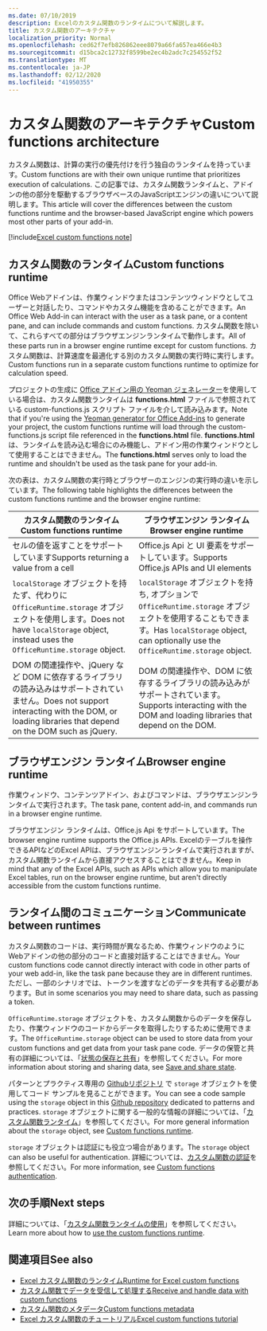 ```yaml
---
ms.date: 07/10/2019
description: Excelのカスタム関数のランタイムについて解説します。
title: カスタム関数のアーキテクチャ
localization_priority: Normal
ms.openlocfilehash: ced62f7efb826862eee8079a66fa657ea466e4b3
ms.sourcegitcommit: d15bca2c12732f8599be2ec4b2adc7c254552f52
ms.translationtype: MT
ms.contentlocale: ja-JP
ms.lasthandoff: 02/12/2020
ms.locfileid: "41950355"
---
```

# <a name="custom-functions-architecture"></a><span data-ttu-id="0ef0f-103">カスタム関数のアーキテクチャ</span><span class="sxs-lookup"><span data-stu-id="0ef0f-103">Custom functions architecture</span></span>

 <span data-ttu-id="0ef0f-104">カスタム関数は、計算の実行の優先付けを行う独自のランタイムを持っています。</span><span class="sxs-lookup"><span data-stu-id="0ef0f-104">Custom functions are with their own unique runtime that prioritizes execution of calculations.</span></span> <span data-ttu-id="0ef0f-105">この記事では、カスタム関数ランタイムと、アドインの他の部分を駆動するブラウザベースのJavaScriptエンジンの違いについて説明します。</span><span class="sxs-lookup"><span data-stu-id="0ef0f-105">This article will cover the differences between the custom functions runtime and the browser-based JavaScript engine which powers most other parts of your add-in.</span></span>

[!include[Excel custom functions note](../includes/excel-custom-functions-note.md)]

## <a name="custom-functions-runtime"></a><span data-ttu-id="0ef0f-106">カスタム関数のランタイム</span><span class="sxs-lookup"><span data-stu-id="0ef0f-106">Custom functions runtime</span></span>

<span data-ttu-id="0ef0f-107">Office Webアドインは、作業ウィンドウまたはコンテンツウィンドウとしてユーザーと対話したり、コマンドやカスタム機能を含めることができます。</span><span class="sxs-lookup"><span data-stu-id="0ef0f-107">An Office Web Add-in can interact with the user as a task pane, or a content pane, and can include commands and custom functions.</span></span> <span data-ttu-id="0ef0f-108">カスタム関数を除いて、これらすべての部分はブラウザエンジンランタイムで動作します。</span><span class="sxs-lookup"><span data-stu-id="0ef0f-108">All of these parts run in a browser engine runtime except for custom functions.</span></span> <span data-ttu-id="0ef0f-109">カスタム関数は、計算速度を最適化する別のカスタム関数の実行時に実行します。</span><span class="sxs-lookup"><span data-stu-id="0ef0f-109">Custom functions run in a separate custom functions runtime to optimize for calculation speed.</span></span>

<span data-ttu-id="0ef0f-110">プロジェクトの生成に [Office アドイン用の Yeoman ジェネレーター](https://www.npmjs.com/package/generator-office)を使用している場合は、カスタム関数ランタイムは **functions.html** ファイルで参照されている custom-functions.js スクリプト ファイルを介して読み込みます。</span><span class="sxs-lookup"><span data-stu-id="0ef0f-110">Note that if you're using the [Yeoman generator for Office Add-ins](https://www.npmjs.com/package/generator-office) to generate your project, the custom functions runtime will load through the custom-functions.js script file referenced in the **functions.html** file.</span></span> <span data-ttu-id="0ef0f-111">**functions.html** は、ランタイムを読み込む場合にのみ機能し、アドイン用の作業ウィンドウとして使用することはできません。</span><span class="sxs-lookup"><span data-stu-id="0ef0f-111">The **functions.html** serves only to load the runtime and shouldn't be used as the task pane for your add-in.</span></span>

<span data-ttu-id="0ef0f-112">次の表は、カスタム関数の実行時とブラウザーのエンジンの実行時の違いを示しています。</span><span class="sxs-lookup"><span data-stu-id="0ef0f-112">The following table highlights the differences between the custom functions runtime and the browser engine runtime:</span></span>

| <span data-ttu-id="0ef0f-113">カスタム関数のランタイム</span><span class="sxs-lookup"><span data-stu-id="0ef0f-113">Custom functions runtime</span></span>  | <span data-ttu-id="0ef0f-114">ブラウザエンジン ランタイム</span><span class="sxs-lookup"><span data-stu-id="0ef0f-114">Browser engine runtime</span></span>    |
|------------------------------------------------------------------ |-------------------------------------------------------------------------------------------------------------- |
| <span data-ttu-id="0ef0f-115">セルの値を返すことをサポートしています</span><span class="sxs-lookup"><span data-stu-id="0ef0f-115">Supports returning a value from a cell</span></span>    | <span data-ttu-id="0ef0f-116">Office.js Api と UI 要素をサポートしています。</span><span class="sxs-lookup"><span data-stu-id="0ef0f-116">Supports Office.js APIs and UI elements</span></span>   |
| <span data-ttu-id="0ef0f-117">`localStorage` オブジェクトを持たず、代わりに `OfficeRuntime.storage` オブジェクトを使用します。</span><span class="sxs-lookup"><span data-stu-id="0ef0f-117">Does not have `localStorage` object, instead uses the `OfficeRuntime.storage` object.</span></span>     | <span data-ttu-id="0ef0f-118">`localStorage` オブジェクトを持ち, オプションで `OfficeRuntime.storage` オブジェクトを使用することもできます。</span><span class="sxs-lookup"><span data-stu-id="0ef0f-118">Has `localStorage` object, can optionally use the `OfficeRuntime.storage` object.</span></span>     |
| <span data-ttu-id="0ef0f-119">DOM の関連操作や、jQuery など DOM に依存するライブラリの読み込みはサポートされていません。</span><span class="sxs-lookup"><span data-stu-id="0ef0f-119">Does not support interacting with the DOM, or loading libraries that depend on the DOM such as jQuery.</span></span>    | <span data-ttu-id="0ef0f-120">DOM の関連操作や、DOM に依存するライブラリの読み込みがサポートされています。</span><span class="sxs-lookup"><span data-stu-id="0ef0f-120">Supports interacting with the DOM and loading libraries that depend on the DOM.</span></span> |

## <a name="browser-engine-runtime"></a><span data-ttu-id="0ef0f-121">ブラウザエンジン ランタイム</span><span class="sxs-lookup"><span data-stu-id="0ef0f-121">Browser engine runtime</span></span>

<span data-ttu-id="0ef0f-122">作業ウィンドウ、コンテンツアドイン、およびコマンドは、ブラウザエンジンランタイムで実行されます。</span><span class="sxs-lookup"><span data-stu-id="0ef0f-122">The task pane, content add-in, and commands run in a browser engine runtime.</span></span>

<span data-ttu-id="0ef0f-123">ブラウザエンジン ランタイムは、Office.js Api をサポートしています。</span><span class="sxs-lookup"><span data-stu-id="0ef0f-123">The browser engine runtime supports the Office.js APIs.</span></span> <span data-ttu-id="0ef0f-124">Excelのテーブルを操作できるAPIなどのExcel APIは、ブラウザエンジンランタイムで実行されますが、カスタム関数ランタイムから直接アクセスすることはできません。</span><span class="sxs-lookup"><span data-stu-id="0ef0f-124">Keep in mind that any of the Excel APIs, such as APIs which allow you to manipulate Excel tables, run on the browser engine runtime, but aren't directly accessible from the custom functions runtime.</span></span>

## <a name="communicate-between-runtimes"></a><span data-ttu-id="0ef0f-125">ランタイム間のコミュニケーション</span><span class="sxs-lookup"><span data-stu-id="0ef0f-125">Communicate between runtimes</span></span>

<span data-ttu-id="0ef0f-126">カスタム関数のコードは、実行時間が異なるため、作業ウィンドウのようにWebアドインの他の部分のコードと直接対話することはできません。</span><span class="sxs-lookup"><span data-stu-id="0ef0f-126">Your custom functions code cannot directly interact with code in other parts of your web add-in, like the task pane because they are in different runtimes.</span></span> <span data-ttu-id="0ef0f-127">ただし、一部のシナリオでは、トークンを渡すなどのデータを共有する必要があります。</span><span class="sxs-lookup"><span data-stu-id="0ef0f-127">But in some scenarios you may need to share data, such as passing a token.</span></span>

<span data-ttu-id="0ef0f-128">`OfficeRuntime.storage` オブジェクトを、カスタム関数からのデータを保存したり、作業ウィンドウのコードからデータを取得したりするために使用できます。</span><span class="sxs-lookup"><span data-stu-id="0ef0f-128">The `OfficeRuntime.storage` object can be used to store data from your custom functions and get data from your task pane code.</span></span> <span data-ttu-id="0ef0f-129">データの保管と共有の詳細については、「[状態の保存と共有](custom-functions-save-state.md)」を参照してください。</span><span class="sxs-lookup"><span data-stu-id="0ef0f-129">For more information about storing and sharing data, see [Save and share state](custom-functions-save-state.md).</span></span>

<span data-ttu-id="0ef0f-130">パターンとプラクティス専用の [Githubリポジトリ](https://github.com/OfficeDev/PnP-OfficeAddins/tree/master/Excel-custom-functions/AsyncStorage) で `storage` オブジェクトを使用してコード サンプルを見ることができます。</span><span class="sxs-lookup"><span data-stu-id="0ef0f-130">You can see a code sample using the `storage` object in this [Github repository](https://github.com/OfficeDev/PnP-OfficeAddins/tree/master/Excel-custom-functions/AsyncStorage) dedicated to patterns and practices.</span></span>
<span data-ttu-id="0ef0f-131">`storage` オブジェクトに関する一般的な情報の詳細については、「[カスタム関数ランタイム](./custom-functions-runtime.md)」を参照してください。</span><span class="sxs-lookup"><span data-stu-id="0ef0f-131">For more general information about the `storage` object, see [Custom functions runtime](./custom-functions-runtime.md).</span></span>

<span data-ttu-id="0ef0f-132">`storage` オブジェクトは認証にも役立つ場合があります。</span><span class="sxs-lookup"><span data-stu-id="0ef0f-132">The `storage` object can also be useful for authentication.</span></span> <span data-ttu-id="0ef0f-133">詳細については、[カスタム関数の認証](custom-functions-authentication.md)を参照してください。</span><span class="sxs-lookup"><span data-stu-id="0ef0f-133">For more information, see [Custom functions authentication](custom-functions-authentication.md).</span></span>

## <a name="next-steps"></a><span data-ttu-id="0ef0f-134">次の手順</span><span class="sxs-lookup"><span data-stu-id="0ef0f-134">Next steps</span></span>
<span data-ttu-id="0ef0f-135">詳細については、「[カスタム関数ランタイムの使用](custom-functions-runtime.md)」を参照してください。</span><span class="sxs-lookup"><span data-stu-id="0ef0f-135">Learn more about how to [use the custom functions runtime](custom-functions-runtime.md).</span></span>

## <a name="see-also"></a><span data-ttu-id="0ef0f-136">関連項目</span><span class="sxs-lookup"><span data-stu-id="0ef0f-136">See also</span></span>

* [<span data-ttu-id="0ef0f-137">Excel カスタム関数のランタイム</span><span class="sxs-lookup"><span data-stu-id="0ef0f-137">Runtime for Excel custom functions</span></span>](custom-functions-runtime.md)
* [<span data-ttu-id="0ef0f-138">カスタム関数でデータを受信して​​処理する</span><span class="sxs-lookup"><span data-stu-id="0ef0f-138">Receive and handle data with custom functions</span></span>](custom-functions-web-reqs.md)
* [<span data-ttu-id="0ef0f-139">カスタム関数のメタデータ</span><span class="sxs-lookup"><span data-stu-id="0ef0f-139">Custom functions metadata</span></span>](custom-functions-json.md)
* [<span data-ttu-id="0ef0f-140">Excel カスタム関数のチュートリアル</span><span class="sxs-lookup"><span data-stu-id="0ef0f-140">Excel custom functions tutorial</span></span>](../tutorials/excel-tutorial-create-custom-functions.md)
